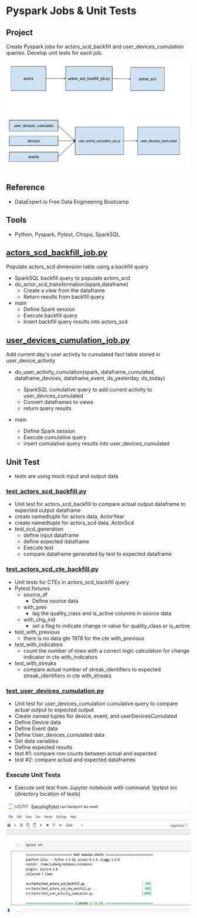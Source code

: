 # Pyspark Jobs & Unit Tests

## Project 
Create Pyspark jobs for actors_scd_backfill and user_devices_cumulation queries. Develop unit tests for each job.

<img src="https://github.com/Sarah269/bug-free-octo-sniffle/blob/main/Spark%20Jobs%20%26%20Unit%20Tests/Pyspark_job_flow.png" height=300>

## Reference
 - DataExpert.io Free Data Engineering Bootcamp
   
## Tools
- Python, Pyspark, Pytest, Chispa, SparkSQL

## [actors_scd_backfill_job.py](https://github.com/Sarah269/bug-free-octo-sniffle/blob/main/Spark%20Jobs%20%26%20Unit%20Tests/actors_scd_backfill_job.py)
<p>Populate actors_scd dimension table using a backfill query</p>

- SparkSQL backfill query to populate actors_scd
- do_actor_scd_transformation(spark,dataframe)
    - Create a view from the dataframe
    - Return results from backfill query
- main
    - Define Spark session
    - Execute backfill query
    - Insert backfill query results into actors_scd
 
## [user_devices_cumulation_job.py](https://github.com/Sarah269/bug-free-octo-sniffle/blob/main/Spark%20Jobs%20%26%20Unit%20Tests/user_activity_cumulation_job.py)
<p>Add current day's user activity to cumulated fact table stored in user_device_activity</p>

- do_user_activity_cumulation(spark, dataframe_cumulated, dataframe_devices, dataframe_event, ds_yesterday, ds_today)
  - SparkSQL cumulative query to add current activity to user_devices_cumulated
  - Convert dataframes to views
  - return query results

- main
  - Define Spark session
  - Execute cumulative query
  - insert cumulative query results into user_devices_cumulated

## Unit Test
- tests are using mock input and output data

### [test_actors_scd_backfill.py](https://github.com/Sarah269/bug-free-octo-sniffle/blob/main/Spark%20Jobs%20%26%20Unit%20Tests/test_actors_scd_backfill.py)
- Unit test for actors_scd_backfill to compare actual output dataframe to expected output dataframe
- create namedtuple for actors data, ActorYear
- create namedtuple for actors_scd data, ActorScd
- test_scd_generation
    - define input dataframe
    - define expected dataframe
    - Execute test
    - compare dataframe generated by test to expected dataframe 

### [test_actors_scd_cte_backfill.py](https://github.com/Sarah269/bug-free-octo-sniffle/blob/main/Spark%20Jobs%20%26%20Unit%20Tests/test_actors_scd_cte_backfill.py)
- Unit tests for CTEs in actors_scd_backfill query
- Pytest.fixtures
   - source_df
     - Define source data
   - with_prev
     - lag the quality_class and is_active columns in source data
   - with_chg_ind
     - set a flag to indicate change in value for quality_class or is_active
- test_with_previous
  - there is no data gte 1978 for the cte with_previous
- test_with_indicators
  - count the number of rows with a correct logic calculation for change indicator in cte with_indicators
- test_with_streaks
  -  compare actual number of streak_identifiers to expected streak_identifiers in cte with_streaks


### [test_user_devices_cumulation.py](https://github.com/Sarah269/bug-free-octo-sniffle/blob/main/Spark%20Jobs%20%26%20Unit%20Tests/test_user_activity_cumulation.py)
- Unit test for user_devices_cumulation cumulative query to compare actual output to expected output
- Create named tuples for device, event, and userDevicesCumulated
- Define Device data
- Define Event data
- Define User_devices_cumulated data
- Set data variables
- Define expected results
- test #1: compare row counts between actual and expected
- test #2: compare actual and expected dataframes

### Execute Unit Tests
- Execute unit test from Jupyter notebook with command: !pytest src (directory location of tests)

<img src="https://github.com/Sarah269/bug-free-octo-sniffle/blob/main/Spark%20Jobs%20%26%20Unit%20Tests/pytest_results.png" height=300>

